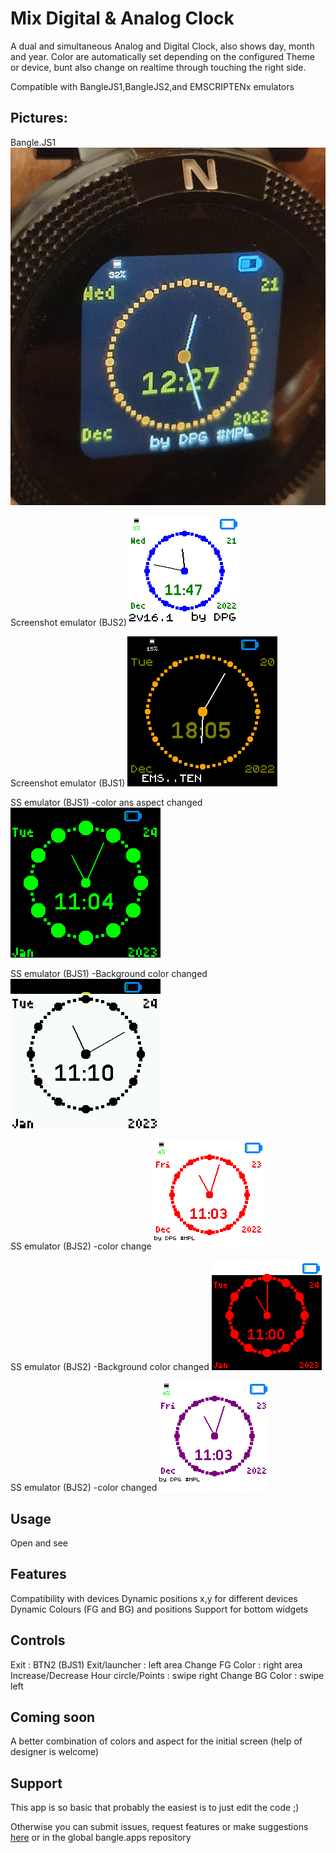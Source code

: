 # Mix Digital & Analog Clock
A dual and simultaneous Analog and Digital Clock, also shows day, month and year.
Color are automatically set depending on the configured Theme or device, bunt also change on realtime through touching the right side.

Compatible with BangleJS1,BangleJS2,and EMSCRIPTENx emulators

## Pictures:

Bangle.JS1
![](photo_mixdigan_bjs1.jpg)

Screenshot emulator (BJS2)
![](ss_mixdigan_ems2.png)

Screenshot emulator (BJS1)
![](ss_mixdigan_ems.png)

SS emulator (BJS1) -color ans aspect changed
![](ss_mixdigan_ems_aspect.png)

SS emulator (BJS1) -Background color changed
![](ss_mixdigan_ems_bgcl.png)

SS emulator (BJS2)  -color change 
![](ss_mixdigan_ems2_2.png)

SS emulator (BJS2) -Background color changed 
![](ss_mixdigan_ems_2_bgcl.png)

SS emulator (BJS2) -color changed 
![](ss_mixdigan_ems2_3.png)

## Usage

Open and see 

## Features

Compatibility with devices
Dynamic positions x,y for different devices
Dynamic Colours (FG and BG) and positions
Support for bottom widgets


## Controls

Exit : BTN2 (BJS1)
Exit/launcher : left area 
Change FG Color : right area
Increase/Decrease Hour circle/Points : swipe right
Change BG Color : swipe left


## Coming soon
A better combination of colors and aspect for the initial screen (help of designer is welcome)

## Support

This app is so basic that probably the easiest is to just edit the code ;)

Otherwise you can submit issues, request features or make suggestions  [here](https://github.com/dapgo/my_espruino_smartwatch_things) or in the global bangle.apps repository